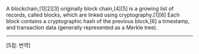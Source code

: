 A blockchain,[1][2][3] originally block chain,[4][5] is a growing list of records, called blocks, which are linked using cryptography.[1][6] Each block contains a cryptographic hash of the previous block,[6] a timestamp, and transaction data (generally represented as a Merkle tree).


*  *  *
[5점: 번역]
